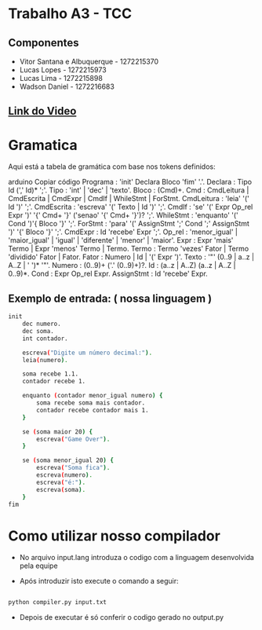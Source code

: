 # Trabalho A3 - TCC

## Componentes

- Vitor Santana e Albuquerque - 1272215370
- Lucas Lopes - 1272215973
- Lucas Lima - 1272215898
- Wadson Daniel - 1272216683

## [Link do Video](https://www.youtube.com)

# Gramatica


Aqui está a tabela de gramática com base nos tokens definidos:

arduino
Copiar código
Programa     : 'init' Declara Bloco 'fim' '.'.
Declara      : Tipo Id (',' Id)* ';'.
Tipo         : 'int' | 'dec' | 'texto'.
Bloco        : (Cmd)+.
Cmd          : CmdLeitura | CmdEscrita | CmdExpr | CmdIf | WhileStmt | ForStmt.
CmdLeitura   : 'leia' '(' Id ')' ';'.
CmdEscrita   : 'escreva' '(' Texto | Id ')' ';'.
CmdIf        : 'se' '(' Expr Op_rel Expr ')' '{' Cmd+ '}' ('senao' '{' Cmd+ '}')? ';'.
WhileStmt    : 'enquanto' '(' Cond ')'{ Bloco '}' ';'.
ForStmt      : 'para' '(' AssignStmt ';' Cond ';' AssignStmt ')' '{' Bloco '}' ';'.
CmdExpr      : Id 'recebe' Expr ';'.
Op_rel       : 'menor_igual' | 'maior_igual' | 'igual' | 'diferente' | 'menor' | 'maior'.
Expr         : Expr 'mais' Termo | Expr 'menos' Termo | Termo.
Termo        : Termo 'vezes' Fator | Termo 'dividido' Fator | Fator.
Fator        : Numero | Id | '(' Expr ')'.
Texto        : '"' (0..9 | a..z | A..Z | ' ')* '"'.
Numero       : (0..9)+ ('.' (0..9)+)?.
Id           : (a..z | A..Z) (a..z | A..Z | 0..9)*.
Cond         : Expr Op_rel Expr.
AssignStmt   : Id 'recebe' Expr.

## Exemplo de entrada: ( nossa linguagem )
``` bash
init
    dec numero.
    dec soma.
    int contador.

    escreva("Digite um número decimal:").
    leia(numero).

    soma recebe 1.1.
    contador recebe 1.

    enquanto (contador menor_igual numero) {
        soma recebe soma mais contador.
        contador recebe contador mais 1.
    }

    se (soma maior 20) {
        escreva("Game Over").
    } 

    se (soma menor_igual 20) {
        escreva("Soma fica").
        escreva(numero).
        escreva("é:").
        escreva(soma).
    }
fim

```

# Como utilizar nosso compilador

- No arquivo input.lang introduza o codigo com a linguagem desenvolvida pela equipe

- Após introduzir isto execute o comando a seguir:

``` bash

python compiler.py input.txt

```

- Depois de executar é só conferir o codigo gerado no output.py


